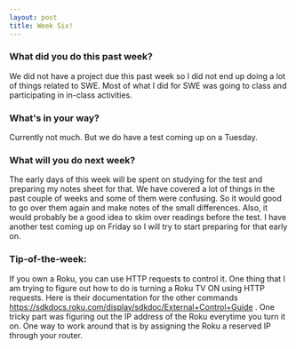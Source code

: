 ```yaml
---
layout: post
title: Week Six!
---
```


### What did you do this past week?

We did not have a project due this past week so I did not end up doing a lot of things related to SWE. Most of what I did for SWE was going to class and participating in in-class activities.

### What's in your way?

Currently not much. But we do have a test coming up on a Tuesday.

### What will you do next week?

The early days of this week will be spent on studying for the test and preparing my notes sheet for that. We have covered a lot of things in the past couple of weeks and some of them were confusing. So it would good to go over them again and make notes of the small differences. Also, it would probably be a good idea to skim over readings before the test. I have another test coming up on Friday so I will try to start preparing for that early on.

### Tip-of-the-week:

If you own a Roku, you can use HTTP requests to control it. One thing that I am trying to figure out how to do is turning a Roku TV ON using HTTP requests. Here is their documentation for the other commands https://sdkdocs.roku.com/display/sdkdoc/External+Control+Guide . One tricky part was figuring out the IP address of the Roku everytime you turn it on. One way to work around that is by assigning the Roku a reserved IP through your router. 
